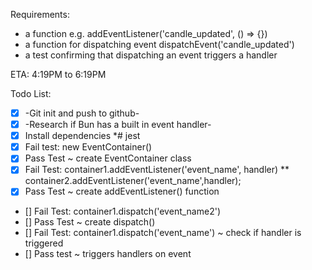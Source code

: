 

Requirements:
 * a function e.g. addEventListener('candle_updated', () => {})
 * a function for dispatching event dispatchEvent('candle_updated')
 * a test confirming that dispatching an event triggers a handler

ETA: 4:19PM to 6:19PM

Todo List:
 * [x] -Git init and push to github-
 * [x] -Research if Bun has a built in event handler-
 * [x] Install dependencies
    *# jest
 * [x] Fail test: new EventContainer()
 * [x] Pass Test ~ create EventContainer class
 * [x] Fail Test: container1.addEventListener('event_name', handler)
    ** container2.addEventListener('event_name',handler);
 * [x] Pass Test ~ create addEventListener() function
 * [] Fail Test: container1.dispatch('event_name2')
 * [] Pass Test ~ create dispatch()
 * [] Fail Test: container1.dispatch('event_name') ~ check if handler is triggered
 * [] Pass test ~ triggers handlers on event